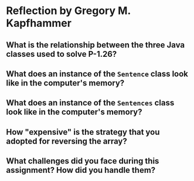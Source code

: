 # Reflection by Gregory M. Kapfhammer

## What is the relationship between the three Java classes used to solve P-1.26?

## What does an instance of the `Sentence` class look like in the computer's memory?

## What does an instance of the `Sentences` class look like in the computer's memory?

## How "expensive" is the strategy that you adopted for reversing the array?

## What challenges did you face during this assignment? How did you handle them?
